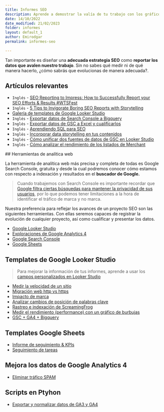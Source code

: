 ```yaml
---
title: Informes SEO
description: Aprende a demostrar la valía de tu trabajo con los gráficos e informes adecuados
date: 14/10/2022
date_modified: 21/02/2023
folder: informes
layout: default_1
author: Emirodgar
permalink: informes-seo
  
---
```


Tan importante es diseñar una **adecuada estrategia SEO** como **reportar los datos que avalen nuestro trabajo**. Sin no sabes qué medir ni de qué manera hacerlo, ¿cómo sabrás que evolucionas de manera adecuada?.

<section id="cs_recursos"></section>

## Artículos relevantes

- `Inglés` -  [SEO Reporting to Impress: How to Successfully Report your SEO Efforts & Results #WTSFest](https://www.slideshare.net/aleydasolis/seo-reporting-to-impress-how-to-successfully-report-your-seo-efforts-results-wtsfest)
- `Inglés` -  [5 Tips to Invigorate Boring SEO Reports with Storytelling](https://moz.com/blog/seo-reports-with-storytelling)
- [Galería de templates de Google Looker Studio](https://datastudio.google.com/gallery)
- `Inglés` - [Exportar datos de Search Console a Bigquery](https://developers.google.com/search/blog/2023/02/bulk-data-export)
- `Inglés` - [Exportar datos de GSC a Excel y cualificarlos](https://www.youtube.com/watch?v=wLVrHKursgU)
- `Inglés` - [Aprendiendo SQL para SEO](https://www.aeripret.com/sql-for-seo/)
- `Inglés` - [Incorporar data storytelling en tus contenidos](https://lazarinastoy.com/six-practical-ways-to-implement-data-storytelling-in-your-consulting/)
- `Inglés` - [Cómo unificar dos fuentes de datos de GSC en Looker Studio](https://developers.google.com/search/blog/2023/03/gsc-data-blending-looker-studio)
- `Inglés` - [Cómo analizar el rendimiento de los listados de Merchant](https://brodieclark.com/merchant-listings/)



<section id="cs_herramientas"></section>
## Herramientas de analítica web

La herramienta de analítica web más precisa y completa de todas es Google Search Console, gratuita y desde la cual podremos conocer cómo estamos con respecto a indexación y resultados en el **buscador de Google.**

> Cuando trabajemos con Search Console es importante recordar que [Google filtra ciertas búsquedas para mantener la privacidad de sus usuarios](https://developers.google.com/search/blog/2022/10/performance-data-deep-dive), por lo que podemos tener limitaciones a la hora de identificar el tráfico de marca y no marca.


Nuestra preferencia para reflejar los avances de un proyecto SEO son las siguientes herramientas. Con ellas seremos capaces de registrar la evolución de cualquier proyecto, así como cualificar y presentar los datos.

 - [Google Looker Studio](https://datastudio.google.com/)
 - [Exploraciones de Google Analytics 4](https://support.google.com/analytics/answer/7579450?hl=es#zippy=,secciones-de-este-art%C3%ADculo)
 - [Google Search Console](https://search.google.com/search-console/performance/search-analytics)
 - [Google Sheets](https://www.google.es/intl/es/sheets/about/)




## Templates de Google Looker Studio

> Para mejorar la información de tus informes, aprende a usar los [campos personalizados en Looker Studio](https://chuletaseo.com/campos-personalizados-data-studio)

 
- [Medir la velocidad de un sitio]( https://www.searchenginejournal.com/build-speed-dashboards-google-data-studio/321343/)
- [Migración web http vs https](https://simoncox.com/article/using-google-data-studio-to-review-your-http-to-https-migration)
- [Impacto de marca](https://www.morrowlytics.co.uk/google-data-studio/benchmarking-your-search-penetration/)
- [Analizar cambios de posición de palabras clave]( https://datastudio.google.com/u/0/reporting/1Fm7x1vc0vLokRhGf0WqaMd52mw7wjaSI/page/6zXD)
- [Rastreo e indexación de ScreamingFrog](https://datastudio.google.com/reporting/4ce5740d-318d-42bb-befc-5dfb6c7e28f0/page/p_mignxmm5rc)
- [Medir el rendimiento (performance) con un gráfico de burbujas](https://developers.google.com/search/blog/2022/04/performance-optimization-bubble-chart)
- [GSC + GA4 + Bigquery](https://bigcommerce.websiteadvantage.com.au/tag-rocket/articles/google-search-console-and-ga4-to-bigquery-and-looker-studio/)



## Templates Google Sheets 

- [Informe de seguimiento & KPIs](https://docs.google.com/spreadsheets/d/1zWkOVpXJ_jlHK96gz414KEryDgqIYg9V0huyvKOofzE/edit#gid=0) 
- [Seguimiento de tareas](https://docs.google.com/spreadsheets/d/1S4oO4Ss0MYlyUDm_AaRLCd5r6r3NUUd9E5LAyPa7fFM/edit?usp=sharing)

## Mejora los datos de Google Analytics 4

 - [Eliminar tráfico SPAM](https://chuletaseo.com/eliminar-trafico-spam-robot)


## Scripts en Ptyhon

- [Exportar y normalizar datos de GA3 y GA4](https://github.com/locomotive-agency/GA3toGA4) 



<section id="cs_pr"></section>



